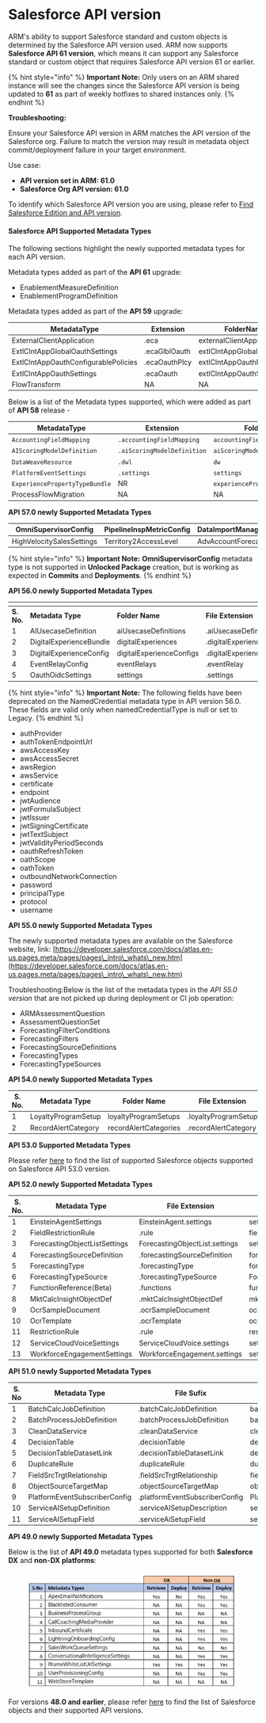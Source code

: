 # Salesforce API version

ARM's ability to support Salesforce standard and custom objects is determined by the Salesforce API version used. ARM now supports **Salesforce API 61 version**, which means it can support any Salesforce standard or custom object that requires Salesforce API version 61 or earlier.

{% hint style="info" %}
**Important Note:** Only users on an ARM shared instance will see the changes since the Salesforce API version is being updated to **61** as part of weekly hotfixes to shared instances only.
{% endhint %}

**Troubleshooting:**

Ensure your Salesforce API version in ARM matches the API version of the Salesforce org. Failure to match the version may result in metadata object commit/deployment failure in your target environment.&#x20;

Use case:

* **API version set in ARM: 61.0**
* **Salesforce Org API version: 61.0**

To identify which Salesforce API version you are using, please refer to [Find Salesforce Edition and API version](https://help.salesforce.com/s/articleView?id=000334996\&type=1).

#### Salesforce API Supported Metadata Types

The following sections highlight the newly supported metadata types for each API version.

Metadata types added as part of the **API 61** upgrade:

* EnablementMeasureDefinition
* EnablementProgramDefinition



Metadata types added as part of the **API 59** upgrade:

| MetadataType                         | Extension     | FolderName                 |
| ------------------------------------ | ------------- | -------------------------- |
| ExternalClientApplication            | .eca          | externalClientApps         |
| ExtlClntAppGlobalOauthSettings       | .ecaGlblOauth | extlClntAppGlobalOauthSets |
| ExtlClntAppOauthConfigurablePolicies | .ecaOauthPlcy | extlClntAppOauthPolicies   |
| ExtlClntAppOauthSettings             | .ecaOauth     | extlClntAppOauthSettings   |
| FlowTransform                        | NA            | NA                         |

Below is a list of the Metadata types supported, which were added as part of **API 58** release -

| MetadataType                   | Extension                   | FolderName                      |
| ------------------------------ | --------------------------- | ------------------------------- |
| `AccountingFieldMapping`       | `.accountingFieldMapping`   | `accountingFieldMappings`       |
| `AIScoringModelDefinition`     | `.aiScoringModelDefinition` | `aiScoringModelDefinitions`     |
| `DataWeaveResource`            | `.dwl`                      | `dw`                            |
| `PlatformEventSettings`        | `.settings`                 | `settings`                      |
| `ExperiencePropertyTypeBundle` | NR                          | `experiencePropertyTypeBundles` |
| ProcessFlowMigration           | NA                          | NA                              |



**API 57.0 newly Supported Metadata Types**

| OmniSupervisorConfig      | PipelineInspMetricConfig | DataImportManagementSettings |
| ------------------------- | ------------------------ | ---------------------------- |
| HighVelocitySalesSettings | Territory2AccessLevel    | AdvAccountForecastSet        |

{% hint style="info" %}
**Important Note:** **OmniSupervisorConfig** metadata type is not supported in **Unlocked Package** creation, but is working as expected in **Commits** and **Deployments**.
{% endhint %}

**API 56.0 newly Supported Metadata Types**

<table data-header-hidden><thead><tr><th width="94"></th><th></th><th></th><th></th></tr></thead><tbody><tr><td><strong>S. No.</strong></td><td><strong>Metadata Type</strong></td><td><strong>Folder Name</strong></td><td><strong>File Extension</strong></td></tr><tr><td>1</td><td>AIUsecaseDefinition</td><td>aiUsecaseDefinitions</td><td>.aiUsecaseDefinitions</td></tr><tr><td>2</td><td>DigitalExperienceBundle</td><td>digitalExperiences</td><td>.digitalExperience</td></tr><tr><td>3</td><td>DigitalExperienceConfig</td><td>digitalExperienceConfigs</td><td>.digitalExperienceConfig</td></tr><tr><td>4</td><td>EventRelayConfig</td><td>eventRelays</td><td>.eventRelay</td></tr><tr><td>5</td><td>OauthOidcSettings</td><td>settings</td><td>.settings</td></tr></tbody></table>

{% hint style="info" %}
**Important Note:** The following fields have been deprecated on the NamedCredential metadata type in API version 56.0. These fields are valid only when namedCredentialType is null or set to Legacy.
{% endhint %}

* authProvider
* authTokenEndpointUrl
* awsAccessKey
* awsAccessSecret
* awsRegion
* awsService
* certificate
* endpoint
* jwtAudience
* jwtFormulaSubject
* jwtIssuer
* jwtSigningCertificate
* jwtTextSubject
* jwtValidityPeriodSeconds
* oauthRefreshToken
* oathScope
* oathToken
* outboundNetworkConnection
* password
* principalType
* protocol
* username

**API 55.0 newly Supported Metadata Types**

The newly supported metadata types are available on the Salesforce website, link: [https://developer.salesforce.com/docs/atlas.en-us.pages.meta/pages/pages\_intro\_whats\_new.htm](https://developer.salesforce.com/docs/atlas.en-us.pages.meta/pages/pages\_intro\_whats\_new.htm)

Troubleshooting:Below is the list of the metadata types in the _API 55.0 version_ that are not picked up during deployment or CI job operation:

* ARMAssessmentQuestion
* AssessmentQuestionSet
* ForecastingFilterConditions
* ForecastingFilters
* ForecastingSourceDefinitions
* ForecastingTypes
* ForecastingTypeSources

**API 54.0 newly Supported Metadata Types**

<table><thead><tr><th width="83">S. No.</th><th>Metadata Type</th><th>Folder Name</th><th>File Extension</th></tr></thead><tbody><tr><td>1</td><td>LoyaltyProgramSetup</td><td>loyaltyProgramSetups</td><td>.loyaltyProgramSetup</td></tr><tr><td>2</td><td>RecordAlertCategory</td><td>recordAlertCategories</td><td>.recordAlertCategory</td></tr></tbody></table>

**API 53.0 Supported Metadata Types**

Please refer [here](https://help.salesforce.com/s/articleView?id=release-notes.rn\_api\_objects.htm\&type=5\&release=234) to find the list of supported Salesforce objects supported on Salesforce API 53.0 version.

**API 52.0 newly Supported Metadata Types**

<table><thead><tr><th width="78">S. No.</th><th>Metadata Type</th><th>File Extension</th><th>Folder Name</th></tr></thead><tbody><tr><td>1</td><td>EinsteinAgentSettings</td><td>EinsteinAgent.settings</td><td>settings</td></tr><tr><td>2</td><td>FieldRestrictionRule</td><td>.rule</td><td>fieldRestrictionRules</td></tr><tr><td>3</td><td>ForecastingObjectListSettings</td><td>ForecastingObjectList.settings</td><td>settings</td></tr><tr><td>4</td><td>ForecastingSourceDefinition</td><td>.forecastingSourceDefinition</td><td>forecastingSourceDefinitions</td></tr><tr><td>5</td><td>ForecastingType</td><td>.forecastingType</td><td>forecastingTypes</td></tr><tr><td>6</td><td>ForecastingTypeSource</td><td>.forecastingTypeSource</td><td>ForecastingTypeSources</td></tr><tr><td>7</td><td>FunctionReference(Beta)</td><td>.functions</td><td>functions</td></tr><tr><td>8</td><td>MktCalcInsightObjectDef</td><td>.mktCalcInsightObjectDef</td><td>mktCalcInsightObjectDefs</td></tr><tr><td>9</td><td>OcrSampleDocument</td><td>.ocrSampleDocument</td><td>ocrSampleDocuments</td></tr><tr><td>10</td><td>OcrTemplate</td><td>.ocrTemplate</td><td>ocrTemplates</td></tr><tr><td>11</td><td>RestrictionRule</td><td>.rule</td><td>restrictionRules</td></tr><tr><td>12</td><td>ServiceCloudVoiceSettings</td><td>ServiceCloudVoice.settings</td><td>settings</td></tr><tr><td>13</td><td>WorkforceEngagementSettings</td><td>WorkforceEngagement.settings</td><td>settings</td></tr></tbody></table>

**API 51.0 newly  Supported Metadata Types**

| S. No | Metadata Type                 | File Sufix                     | Folder Name                    |
| ----- | ----------------------------- | ------------------------------ | ------------------------------ |
| 1     | BatchCalcJobDefinition        | .batchCalcJobDefinition        | batchCalcJobDefinitions        |
| 2     | BatchProcessJobDefinition     | .batchProcessJobDefinition     | batchProcessJobDefinitions     |
| 3     | CleanDataService              | .cleanDataService              | cleanDataServices              |
| 4     | DecisionTable                 | .decisionTable                 | decisionTables                 |
| 5     | DecisionTableDatasetLink      | .decisionTableDatasetLink      | decisionTableDatasetLinks      |
| 6     | DuplicateRule                 | .duplicateRule                 | duplicateRules                 |
| 7     | FieldSrcTrgtRelationship      | .fieldSrcTrgtRelationship      | fieldSrcTrgtRelationship       |
| 8     | ObjectSourceTargetMap         | .objectSourceTargetMap         | objectSourceTargetMaps         |
| 9     | PlatformEventSubscriberConfig | .platformEventSubscriberConfig | PlatformEventSubscriberConfigs |
| 10    | ServiceAISetupDefinition      | .serviceAISetupDescription     | serviceAISetupDescriptions     |
| 11    | ServiceAISetupField           | .serviceAiSetupField           | serviceAiSetupFields           |

**API 49.0 newly Supported Metadata Types**

Below is the list of **API 49.0** metadata types supported for both **Salesforce DX** and **non-DX platforms**:

<figure><img src="../../../../.gitbook/assets/image (638).png" alt=""><figcaption></figcaption></figure>

For versions **48.0 and earlier**, please refer [here](https://developer.salesforce.com/docs/atlas.en-us.object\_reference.meta/object\_reference/sforce\_api\_objects\_list.htm) to find the list of Salesforce objects and their supported API versions.
